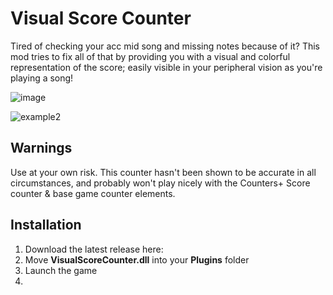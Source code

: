 # Visual Score Counter

Tired of checking your acc mid song and missing notes because of it? This mod tries to fix all of that by providing you with a visual and colorful representation of the score; easily visible in your peripheral vision as you're playing a song!

![image](https://user-images.githubusercontent.com/84289648/131223567-d1d589df-71ec-4b77-8cec-fbcc4b0469cd.png)

![example2](https://user-images.githubusercontent.com/84289648/131224151-d553783b-64bd-4cee-8acb-1e238d9a841b.gif)


## Warnings

Use at your own risk. This counter hasn't been shown to be accurate in all circumstances, and probably won't play nicely with the Counters+ Score counter & base game counter elements.

## Installation

1) Download the latest release here: <Release link here>
2) Move **VisualScoreCounter.dll** into your **Plugins** folder
3) Launch the game
4) 
